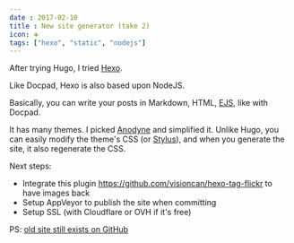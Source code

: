 ```yaml
---
date : 2017-02-10
title : New site generator (take 2)
icon: ➕
tags: ["hexo", "static", "nodejs"]
---
```

After trying Hugo, I tried [Hexo](https://hexo.io).

Like Docpad, Hexo is also based upon NodeJS. 

Basically, you can write your posts in Markdown, HTML, [EJS](http://www.embeddedjs.com/), like with Docpad.

It has many themes. I picked [Anodyne](https://github.com/klugjo/hexo-theme-anodyne) and simplified it.
Unlike Hugo, you can easily modify the theme's CSS (or [Stylus](http://stylus-lang.com/)), and when you generate the site, it also regenerate the CSS.

Next steps:
- Integrate this plugin https://github.com/visioncan/hexo-tag-flickr to have images back
- Setup AppVeyor to publish the site when committing
- Setup SSL (with Cloudflare or OVH if it's free)

PS: [old site still exists on GitHub](https://github.com/tomap/tpi.eu)
